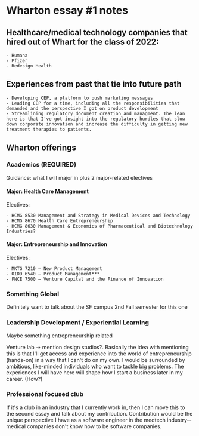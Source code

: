 # Wharton essay #1 notes

## Healthcare/medical technology companies that hired out of Whart for the class of 2022:

    - Humana
    - Pfizer
    - Redesign Health

## Experiences from past that tie into future path

    - Developing CEP, a platform to push marketing messages
    - Leading CEP for a time, including all the responsibilities that demanded and the perspective I got on product development
    - Streamlining regulatory document creation and managment. The lean here is that I've got insight into the regulatory hurdles that slow down corporate innovation and increase the difficulty in getting new treatment therapies to patients.

## Wharton offerings

### Academics (REQUIRED)

Guidance: what I will major in plus 2 major-related electives

#### Major: Health Care Management

Electives:
    
    - HCMG 8530 Management and Strategy in Medical Devices and Technology
    - HCMG 8670 Health Care Entrepreneurship
    - HCMG 8630 Management & Economics of Pharmaceutical and Biotechnology Industries?

#### Major: Entrepreneurship and Innovation

Electives:

    - MKTG 7210 – New Product Management
    - OIDD 6540 – Product Management***
    - FNCE 7500 – Venture Capital and the Finance of Innovation


### Something Global

Definitely want to talk about the SF campus 2nd Fall semester for this one

### Leadership Development / Experiential Learning

Maybe something entrepreneurship related

Venture lab -> mention design studios?. Basically the idea with mentioning this is that I'll get access and experience into the world of entrepreneurship (hands-on) in a way that I can't do on my own. I would be surrounded by ambitious, like-minded individuals who want to tackle big problems. The experiences I will have here will shape how I start a business later in my career. (How?)

### Professional focused club

If it's a club in an industry that I currently work in, then I can move this to the second essay and talk about my contribution. Contribution would be the unique perspective I have as a software engineer in the medtech industry--medical companies don't know how to be software companies.
